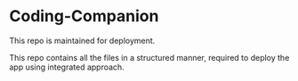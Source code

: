 # Coding-Companion
This repo is maintained for deployment.

This repo contains all the files in a structured manner, required to deploy the app using integrated approach.
